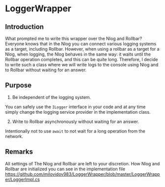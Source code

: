 # LoggerWrapper

## Introduction

What prompted me to write this wrapper over the Nlog and Rollbar?
Everyone knows that in the Nlog you can connect various logging systems as a target, including Rollbar. 
However, when using a rollbar as a target for a Nlog, when logging, the Nlog behaves in the same way: it waits until the Rollbar operation completes, and this can be quite long. Therefore, I decide to write such a class where we will write logs to the console using Nlog and to Rollbar without waiting for an answer.

## Purpose

1) Be independent of the logging system.

You can safely use the ```ILogger``` interface in your code and at any time simply change the logging service provider in the implementation class.

2) Write to Rollbar asynchronously without waiting for an answer.

Intentionally not to use  ```await``` to not wait for a long operation from the network.

## Remarks

All settings of The Nlog and Rollbar are left to your discretion.
How Nlog and Rollbar are initialized you can see in the implementation file https://github.com/milovidov983/LoggerWrapper/blob/master/LoggerWrapper/LoggerImpl.cs

